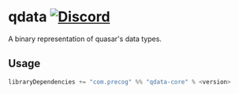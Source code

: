 # qdata [![Discord](https://img.shields.io/discord/373302030460125185.svg?logo=discord)](https://discord.gg/QNjwCg6)

A binary representation of quasar's data types.

## Usage

```sbt
libraryDependencies += "com.precog" %% "qdata-core" % <version>
```
